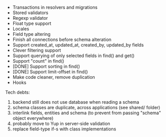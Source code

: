 * Transactions in resolvers and migrations
* Stored validators
* Regexp validator
* Float type support
* Locales
* Field type altering
* Finish all connections before schema alteration
* Support created_at, updated_at, created_by, updated_by fields
* Clever filtering support
* Support querying of only selected fields in find() and get()
* Support "count" in find()
* [DONE] Support sorting in find()
* [DONE] Support limit-offset in find()
* Make code cleaner, remove duplication
* Hooks

Tech debts:

1) backend still does not use database when reading a schema
2) schema classes are duplicate, across applications (see shared/ folder)
3) interlink fields, entities and schema (to prevent from passing "schema" object everywhere)
4) probably move to Yup in server-side validation
5) replace field-type if-s with class implementations

